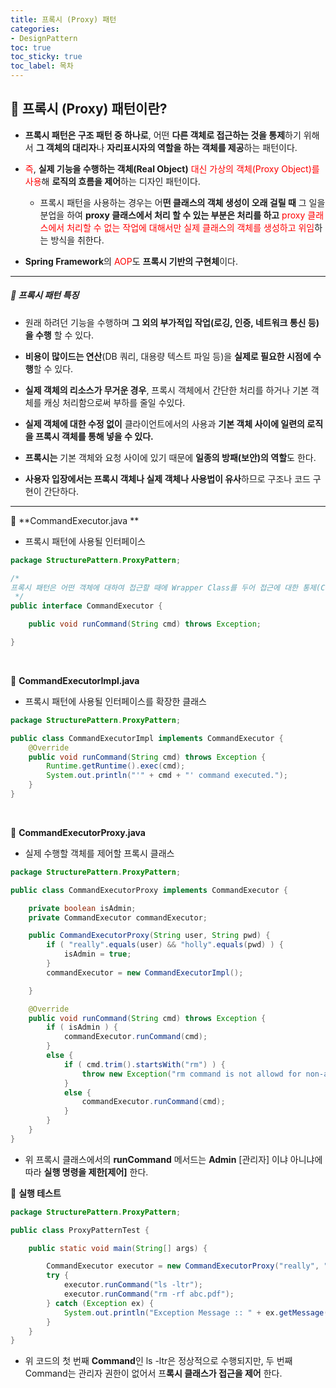 ```yaml
---
title: 프록시 (Proxy) 패턴
categories:
- DesignPattern
toc: true
toc_sticky: true
toc_label: 목차
---
```


## 🔗 프록시 (Proxy) 패턴이란?

* **프록시 패턴은 구조 패턴 중 하나로**, 어떤 **다른 객체로 접근하는 것을 통제**하기 위해서 **그 객체의 대리자**나 **자리표시자의 역할을 하는 객체를 제공**하는 패턴이다.

  

* <span style="color:red">즉</span>, **실제 기능을 수행하는 객체(Real Object)** <span style="color:red;">대신 가상의 객체(Proxy Object)를 사용</span>해 **로직의 흐름을 제어**하는 디자인 패턴이다.

  * 프록시 패턴을 사용하는 경우는 어**떤 클래스의 객체 생성이 오래 걸릴 때** 그 일을 분업을 하여 **proxy 클래스에서 처리 할 수 있는 부분은 처리를 하고** <span style="color:red;">proxy 클래스에서 처리할 수 없는 작업에 대해서만 실제 클래스의 객체를 생성하고 위임</span>하는 방식을 취한다.



* **Spring Framework**의 <span style="color:red;">AOP</span>도 **프록시 기반의 구현체**이다.

  

<hr>



##### 💎 프록시 패턴 특징

* 원래 하려던 기능을 수행하며 **그 외의 부가적입 작업(로깅, 인증, 네트워크 통신 등)을 수행** 할 수 있다.



* **비용이 많이드는 연산**(DB 쿼리, 대용량 텍스트 파일 등)을 **실제로 필요한 시점에 수행**할 수 있다.



* **실제 객체의 리소스가 무거운 경우**, 프록시 객체에서 간단한 처리를 하거나 기본 객체를 캐싱 처리함으로써 부하를 줄일 수있다.



* **실제 객체에 대한 수정 없이** 클라이언트에서의 사용과 **기본 객체 사이에 일련의 로직을 프록시 객체를 통해 넣을 수 있다.**



* **프록시는** 기본 객체와 요청 사이에 있기 때문에 **일종의 방패(보안)의 역할**도 한다.



* **사용자 입장에서는 프록시 객체나 실제 객체나 사용법이 유사**하므로 구조나 코드 구현이 간단하다.



<hr>



💎 **CommandExecutor.java **

* 프록시 패턴에 사용될 인터페이스

```java
package StructurePattern.ProxyPattern;

/*
프록시 패턴은 어떤 객체에 대하여 접근할 때에 Wrapper Class를 두어 접근에 대한 통제(Control access)를 위해 사용합니다.
 */
public interface CommandExecutor {

    public void runCommand(String cmd) throws Exception;

}
```



<br>

💎 **CommandExecutorImpl.java**

* 프록시 패턴에 사용될 인터페이스를 확장한 클래스

```java
package StructurePattern.ProxyPattern;

public class CommandExecutorImpl implements CommandExecutor {
    @Override
    public void runCommand(String cmd) throws Exception {
        Runtime.getRuntime().exec(cmd);
        System.out.println("'" + cmd + "' command executed.");
    }
}
```

<br>



💎 **CommandExecutorProxy.java**

* 실제 수행할 객체를 제어할 프록시 클래스

```java
package StructurePattern.ProxyPattern;

public class CommandExecutorProxy implements CommandExecutor {

    private boolean isAdmin;
    private CommandExecutor commandExecutor;

    public CommandExecutorProxy(String user, String pwd) {
        if ( "really".equals(user) && "holly".equals(pwd) ) {
            isAdmin = true;
        }
        commandExecutor = new CommandExecutorImpl();

    }

    @Override
    public void runCommand(String cmd) throws Exception {
        if ( isAdmin ) {
            commandExecutor.runCommand(cmd);
        }
        else {
            if ( cmd.trim().startsWith("rm") ) {
                throw new Exception("rm command is not allowd for non-admin users.");
            }
            else {
                commandExecutor.runCommand(cmd);
            }
        }
    }
}
```

* 위 프록시 클래스에서의 **runCommand** 메서드는 **Admin** [관리자] 이냐 아니냐에 따라 **실행 명령을 제한[제어]** 한다.

  

💎 **실행 테스트**

```java
package StructurePattern.ProxyPattern;

public class ProxyPatternTest {

    public static void main(String[] args) {

        CommandExecutor executor = new CommandExecutorProxy("really", "wrong_pwd");
        try {
            executor.runCommand("ls -ltr");
            executor.runCommand("rm -rf abc.pdf");
        } catch (Exception ex) {
            System.out.println("Exception Message :: " + ex.getMessage());
        }
    }
}
```

* 위 코드의 첫 번째 **Command**인 ls -ltr은 정상적으로 수행되지만, 두 번째 Command는 관리자 권한이 없어서 프**록시 클래스가 접근을 제어** 한다.
